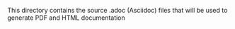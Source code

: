 This directory contains the source .adoc (Asciidoc) files that will be used to generate PDF and HTML documentation